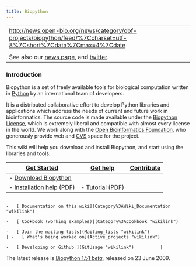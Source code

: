 ```yaml
---
title: Biopython
---
```


|                                                                                                                                |
|--------------------------------------------------------------------------------------------------------------------------------|
| <rss><http://news.open-bio.org/news/category/obf-projects/biopython/feed/%7Ccharset=utf-8%7Cshort%7Cdata%7Cmax=4%7Cdate></rss> |
|                                                                                                                                |
| See also our [news page](News "wikilink"), and [twitter](http://twitter.com/biopython).                                        |

### Introduction

Biopython is a set of freely available tools for biological computation
written in [Python](http://www.python.org) by an international team of
developers.

It is a distributed collaborative effort to develop Python libraries and
applications which address the needs of current and future work in
bioinformatics. The source code is made available under the [Biopython
License](http://www.biopython.org/DIST/LICENSE), which is extremely
liberal and compatible with almost every license in the world. We work
along with the [Open Bioinformatics Foundation](http://open-bio.org),
who generously provide web and [CVS](CVS "wikilink") space for the
project.

This wiki will help you download and install Biopython, and start using
the libraries and tools.

| [Get Started](Getting_Started "wikilink")                                                                                                          | [ Get help](Documentation "wikilink")                                                                                               | [ Contribute](Contributing "wikilink")                    |
|----------------------------------------------------------------------------------------------------------------------------------------------------|-------------------------------------------------------------------------------------------------------------------------------------|-----------------------------------------------------------|
| -   [ Download Biopython](Download "wikilink")                                                                                                     
 -   [Installation help](http://biopython.org/DIST/docs/install/Installation.html) ([PDF](http://biopython.org/DIST/docs/install/Installation.pdf))  | -   [Tutorial](http://biopython.org/DIST/docs/tutorial/Tutorial.html) ([PDF](http://biopython.org/DIST/docs/tutorial/Tutorial.pdf)) 
                                                                                                                                                      -   [ Documentation on this wiki](Category%3AWiki_Documentation "wikilink")                                                          
                                                                                                                                                      -   [ Cookbook (working examples)](Category%3ACookbook "wikilink")                                                                   
                                                                                                                                                      -   [ Join the mailing lists](Mailing_lists "wikilink")                                                                              | -   [ What's being worked on](Active_projects "wikilink") 
                                                                                                                                                                                                                                                                                            -   [ Developing on Github ](GitUsage "wikilink")          |

The latest release is [Biopython 1.51 *beta*](Download "wikilink"),
released on 23 June 2009.
